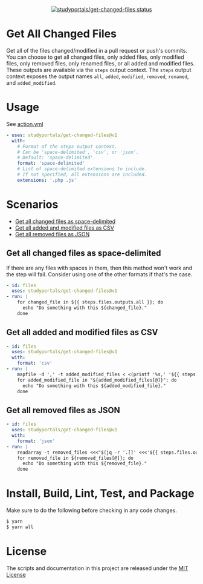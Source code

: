 <p align="center">
  <a href="https://github.com/studyportals/get-changed-files/actions"><img alt="studyportals/get-changed-files status" src="https://github.com/jitterbit/get-changed-files/workflows/Test/badge.svg"></a>
</p>

# Get All Changed Files

Get all of the files changed/modified in a pull request or push's commits.
You can choose to get all changed files, only added files, only modified files, only removed files, only renamed files, or all added and modified files.
These outputs are available via the `steps` output context.
The `steps` output context exposes the output names `all`, `added`, `modified`, `removed`, `renamed`, and `added_modified`.

# Usage

See [action.yml](action.yml)

```yaml
- uses: studyportals/get-changed-files@v1
  with:
    # Format of the steps output context.
    # Can be 'space-delimited', 'csv', or 'json'.
    # Default: 'space-delimited'
    format: 'space-delimited'
    # List of space-delimited extensions to include.
    # If not specified, all extensions are included.
    extensions: '.php .js'
```

# Scenarios

- [Get all changed files as space-delimited](#get-all-changed-files-as-space-delimited)
- [Get all added and modified files as CSV](#get-all-added-and-modified-files-as-csv)
- [Get all removed files as JSON](#get-all-removed-files-as-json)

## Get all changed files as space-delimited

If there are any files with spaces in them, then this method won't work and the step will fail.
Consider using one of the other formats if that's the case.

```yaml
- id: files
  uses: studyportals/get-changed-files@v1
- run: |
    for changed_file in ${{ steps.files.outputs.all }}; do
      echo "Do something with this ${changed_file}."
    done
```

## Get all added and modified files as CSV

```yaml
- id: files
  uses: studyportals/get-changed-files@v1
  with:
    format: 'csv'
- run: |
    mapfile -d ',' -t added_modified_files < <(printf '%s,' '${{ steps.files.outputs.added_modified }}')
    for added_modified_file in "${added_modified_files[@]}"; do
      echo "Do something with this ${added_modified_file}."
    done
```

## Get all removed files as JSON

```yaml
- id: files
  uses: studyportals/get-changed-files@v1
  with:
    format: 'json'
- run: |
    readarray -t removed_files <<<"$(jq -r '.[]' <<<'${{ steps.files.outputs.removed }}')"
    for removed_file in ${removed_files[@]}; do
      echo "Do something with this ${removed_file}."
    done
```

# Install, Build, Lint, Test, and Package

Make sure to do the following before checking in any code changes.

```bash
$ yarn
$ yarn all
```

# License

The scripts and documentation in this project are released under the [MIT License](LICENSE)
